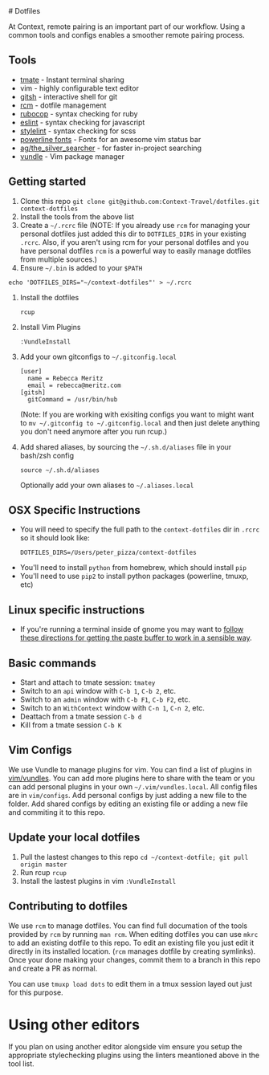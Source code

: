 <!---
Javier111228/Javier111228 is a ✨ special ✨ repository because its `README.md` (this file) appears on your GitHub profile.
You can click the Preview link to take a look at your changes.
---># Dotfiles

At Context, remote pairing is an important part of our workflow. Using a
common tools and configs enables a smoother remote pairing process.

## Tools

- [tmate](https://tmate.io/) - Instant terminal sharing
- vim - highly configurable text editor
- [gitsh](https://github.com/thoughtbot/gitsh) - interactive shell for git
- [rcm](https://github.com/thoughtbot/rcm) - dotfile management
- [rubocop](http://rubocop.readthedocs.io/en/latest/) - syntax checking for ruby
- [eslint](https://eslint.org/docs/user-guide/getting-started#installation-and-usage) - syntax checking for javascript
- [stylelint](https://stylelint.io/) - syntax checking for scss
- [powerline fonts](https://powerline.readthedocs.io/en/master/installation.html#installation-on-various-platforms) - Fonts for an awesome vim status bar
- [ag/the_silver_searcher](https://github.com/ggreer/the_silver_searcher) - for faster in-project searching
- [vundle](https://github.com/VundleVim/Vundle.vim) - Vim package manager

## Getting started

1. Clone this repo
  `git clone git@github.com:Context-Travel/dotfiles.git context-dotfiles`
1. Install the tools from the above list
1. Create a `~/.rcrc` file (NOTE: If you already use `rcm` for managing your
   personal dotfiles just added this dir to `DOTFILES_DIRS` in your existing
   `.rcrc`. Also, if you aren't using rcm for your personal dotfiles and you
   have personal dotfiles `rcm` is a powerful way to easily manage dotfiles from
   multiple sources.)
1. Ensure `~/.bin` is added to your `$PATH`
```
echo 'DOTFILES_DIRS="~/context-dotfiles"' > ~/.rcrc
```
1. Install the dotfiles
    ```
    rcup
    ```
1. Install Vim Plugins

    ```
    :VundleInstall
    ```

1. Add your own gitconfigs to `~/.gitconfig.local`

    ```
    [user]
      name = Rebecca Meritz
      email = rebecca@meritz.com
    [gitsh]
      gitCommand = /usr/bin/hub
    ```

    (Note: If you are working with exisiting configs you want to might want to `mv
    ~/.gitconfig to ~/.gitconfig.local` and then just delete anything you don't need
    anymore after you run rcup.)

1. Add shared aliases, by sourcing the `~/.sh.d/aliases` file in your bash/zsh
   config

    `source ~/.sh.d/aliases`

    Optionally add your own aliases to `~/.aliases.local`

## OSX Specific Instructions
- You will need to specify the full path to the `context-dotfiles` dir in `.rcrc`
  so it should look like:
  ```
  DOTFILES_DIRS=/Users/peter_pizza/context-dotfiles
  ```
- You'll need to install `python` from homebrew, which should install `pip`
- You'll need to use `pip2` to install python packages (powerline, tmuxp, etc)

## Linux specific instructions
- If you're running a terminal inside of gnome you may want to [follow these directions for getting the paste buffer to work in a sensible way](http://vim.wikia.com/wiki/Accessing_the_system_clipboard).

## Basic commands

- Start and attach to tmate session: `tmatey`
- Switch to an `api` window with `C-b 1`, `C-b 2`, etc.
- Switch to an `admin` window with `C-b F1`, `C-b F2`, etc.
- Switch to an `WithContext` window with `C-n 1`, `C-n 2`, etc.
- Deattach from a tmate session `C-b d`
- Kill from a tmate session `C-b K`

## Vim Configs

We use Vundle to manage plugins for vim. You can find a list of plugins in
[vim/vundles](vim/vundles). You can add more plugins here to share with the team
or you can add personal plugins in your own `~/.vim/vundles.local`.
All config files are in `vim/configs`. Add personal configs by
just adding a new file to the folder. Add shared configs by editing an existing
file or adding a new file and commiting it to this repo.

## Update your local dotfiles

1. Pull the lastest changes to this repo
    `cd ~/context-dotfile; git pull origin master`
1. Run rcup
     `rcup`
1. Install the lastest plugins in vim
     `:VundleInstall`

## Contributing to dotfiles

We use `rcm` to manage dotfiles. You can find full documation of the tools
provided by `rcm` by running `man rcm`. When editing dotfiles you can use `mkrc`
to add an existing dotfile to this repo. To edit an
existing file you just edit it directly in its installed location. (`rcm` manages
dotfile by creating symlinks). Once your done making your changes, commit them
to a branch in this repo and create a PR as normal.

You can use `tmuxp load dots` to edit them in a tmux session layed out just for
this purpose.

# Using other editors

If you plan on using another editor alongside vim ensure you setup the
appropriate stylechecking plugins using the linters meantioned above in the tool
list.
